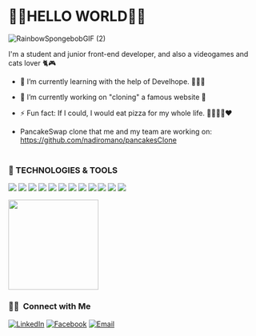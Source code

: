 <h1>🏳️‍🌈HELLO WORLD🏳️‍🌈</h1>

![RainbowSpongebobGIF (2)](https://user-images.githubusercontent.com/91212157/152605912-1cabac2f-bcbd-4cda-bc3c-7ef8d0d346cd.gif)


I'm a student and junior front-end developer, and also a videogames and cats lover 🐈🎮
- 🌱 I’m currently learning with the help of Develhope. 👩‍🎓💃
- 🔭 I’m currently working on "cloning" a famous website 🤫
- ⚡ Fun fact: If I could, I would eat pizza for my whole life. 🍕🍕🍕🍕❤️

- PancakeSwap clone that me and my team are working on: https://github.com/nadiromano/pancakesClone

<img src="rainbow" width=10px height=5px></img>



<h3>🔧 TECHNOLOGIES & TOOLS </h3>

![](https://img.shields.io/badge/Framework-Angular-informational?style=flat&logo=angular&logoColor=white&color=red)
![](https://img.shields.io/badge/Code-TypeScript-informational?style=flat&logo=typescript&logoColor=white&color=orange)
![](https://img.shields.io/badge/Code-JavaScript-informational?style=flat&logo=javascript&logoColor=white&color=yellow)
![](https://img.shields.io/badge/Code-CSS3-informational?style=flat&logo=css3&logoColor=white&color=green)
![](https://img.shields.io/badge/Code-HTML5-informational?style=flat&logo=html5&Color=white&color=brightgreen)
![](https://img.shields.io/badge/VSC-GitHub-informational?style=flat&logo=github&logoColor=white&color=2bbc8a)
![](https://img.shields.io/badge/VSC-Git-informational?style=flat&logo=git&logoColor=white&color=blue)
![](https://img.shields.io/badge/Shell-Bash-informational?style=flat&logo=gnu-bash&logoColor=white&color=9cf)
![](https://img.shields.io/badge/IDE-VisualStudioCode-informational?style=flat&logo=visualstudiocode&logoColor=white&color=blueviolet)
![](https://img.shields.io/badge/Tool-GoogleChrome-informational?style=flat&logo=googlechrome&logoColor=white&color=ff69b4)
![](https://img.shields.io/badge/Tool-Firefox-informational?style=flat&logo=firefox&logoColor=white&colorlightgrey)
![](https://img.shields.io/badge/Library-Bootstrap-informational?style=flat&logo=bootstrap&logoColor=white&color=yellowgreen)


<a><img height="180em" src="https://github-readme-stats.vercel.app/api/top-langs/?username=DeliaSpica&theme=buefy&layout=compact" /></a>
<h3> 🤝🏻 &nbsp;Connect with Me </h3>


<p align="center">

<a href="https://www.linkedin.com/in/delia-spica-a785ba230/"><img alt="LinkedIn" src="https://img.shields.io/badge/LinkedIn-Delia%20Spica-blue?style=flat-square&logo=linkedin"></a>
<a href="https://www.facebook.com/DeliaSpica/"><img alt="Facebook" src="https://img.shields.io/badge/Facebook-Delia%20Spica-blue?style=flat-square&logo=facebook"></a>
<a href="mailto:deliahype99@gmail.com"><img alt="Email" src="https://img.shields.io/badge/Email-deliahype99@gmail.com-blue?style=flat-square&logo=gmail"></a>
</p>
